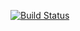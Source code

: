 [![Build Status](https://app.travis-ci.com/c0dered273/job4j_car_accident.svg?branch=master)](https://app.travis-ci.com/c0dered273/job4j_car_accident)